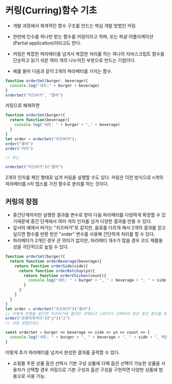 # 커링(Curring)함수 기초

- 개발 과정에서 체계적인 함수 구조를 만드는 핵심 개발 방법인 커링

- 한번에 인수를 하나만 받는 함수를 커링이라고 하며, 또는 파샬 어플리케이션(Partial application)이라고도 한다.
- 커링은 복잡한 파라메터를 넘겨서 복잡한 처리를 하는 하나의 자바스크립트 함수를 단순하고 읽기 쉬운 여러 개의 나누어진 부분으로 만드는 기법이다.

- 예를 들어 다음과 같이 2개의 파라메터를 가지는 함수.
```javascript 
function orderSet(burger, beverage){
  console.log("세트:" + burger + beverage)
}
orderSet("치즈버거", "콜라")
```
커링으로 해제하면
```javascript
function orderSet(burger){
  return function(beverage){
    console.log("세트: " + burger + "," + beverage)
  }
}
let order = orderSet("치즈버거");
order("콜라")
order("커피")

// 또는

orderSet("치즈버거")("콜라")
```
2개의 인자를 체인 형태로 넘겨 커링을 실행할 수도 있다.
커링은 이런 방식으로 n개의 파라메터를 n차 뎁스를 가진 함수로 분리를 하는 것이다.

## 커링의 장점
- 중간단계까지만 실행한 결과를 변수로 받아 다음 파라메터를 다양하게 확장할 수 있기때문에 중간 단계에서 여러 개의 인자를 넘겨 다양한 결과를 만들 수 있다.
- 앞서의 예에서 버거는 "치즈버거"로 같지만, 음료를 다르게 해서 2개의 결과를 얻고 싶으면 함수를 반환 받은 "order" 변수를 사용해 간단하게 처리를 할 수 있다.
- 파라메터가 2개인 경우 큰 의미가 없지만, 파라메터 개수가 많을 경우 코드 재활용성을 극단적으로 높일 수 있다.
```javascript
function orderSet(burger){
  return function orderBeverage(beverage){
    return function orderSide(side){
      return function orderKetchup(yn){
        return function orderChicken(count){
          console.log("세트: " + burger + ", " + beverage + ", " + side + ", 케쳡(" + yn + "), 조각치킨(" + count + ")개 ")
        }
      }
    }
  }
}
let order = orderSet("치즈버거")("콜라")
// 이렇게 반환을 받으면 치즈버거와 콜라만 선택되고 나머지가 선택되지 않은 중간 함수를 변수에 반환받아 추가 선택이 가능해짐.
order("프랜치후라이")("y")("2")
// 다른 방법으로는

const orderSet = burger => beverage => side => yn => count => {
  console.log("세트: " + burger + ", " + beverage + ", " + side + ", 케쳡(" + yn + "), 조각치킨(" + count + ")개 ")
}
```
이렇게 추가 파라메터를 넘겨서 완성한 결과를 출력할 수 있다. 
- 쇼핑몰 주문 상품 옵션 선택시 기본 구성 상품에 더해 옵션 선택이 가능한 상품을 사용자가 선택할 경우 커링으로 기본 구성과 옵션 구성을 구현하면 다양한 상품에 범용으로 사용 가능.